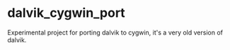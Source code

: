 # dalvik_cygwin_port
Experimental project for porting dalvik to cygwin, it's a very old version of dalvik. 
